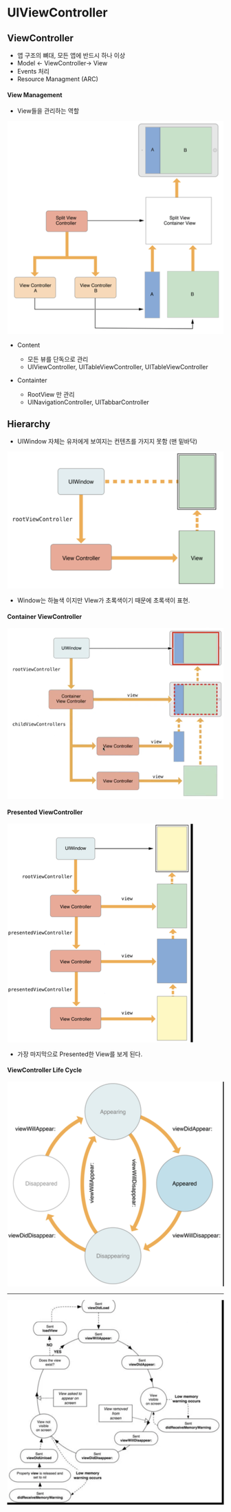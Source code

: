 # UIViewController

## ViewController
* 앱 구조의 뼈대, 모든 앱에 반드시 하나 이상
* Model <- ViewController-> View
* Events 처리
* Resource Managment (ARC)


#### View Management
* View들을 관리하는 역할

![UIViewController_1](https://github.com/jwlee07/TIL/blob/master/iosAppGrammar/image/UIViewController/UIViewController_1.png)

* Content
	* 모든 뷰를 단독으로 관리
	* UIViewController, UITableViewController, UITableViewController


* Containter
	* RootView 만 관리
	* UINavigationController, UITabbarController

## Hierarchy
* UIWindow 자체는 유저에게 보여지는 컨텐츠를 가지지 못함 (맨 밑바닥)

![UIViewController_2](https://github.com/jwlee07/TIL/blob/master/iosAppGrammar/image/UIViewController/UIViewController_2.png)

* Window는 하늘색 이지만 VIew가 초록색이기 때문에 초록색이 표현.

#### Container ViewController
![UIViewController_3](https://github.com/jwlee07/TIL/blob/master/iosAppGrammar/image/UIViewController/UIViewController_3.png)

#### Presented ViewController
![UIViewController_4](https://github.com/jwlee07/TIL/blob/master/iosAppGrammar/image/UIViewController/UIViewController_4.png)

* 가장 마지막으로 Presented한 View를 보게 된다.

#### ViewController Life Cycle
![UIViewController_5](https://github.com/jwlee07/TIL/blob/master/iosAppGrammar/image/UIViewController/UIViewController_5.png)

-----
![UIViewController_6](https://github.com/jwlee07/TIL/blob/master/iosAppGrammar/image/UIViewController/UIViewController_6.png)



